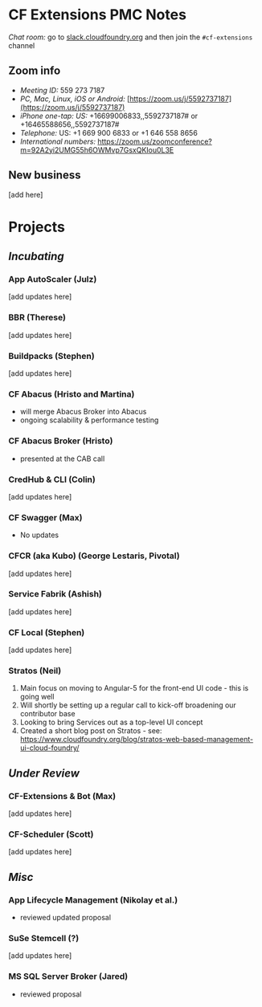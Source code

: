 # CF Extensions PMC Notes

*Chat room:* go to [slack.cloudfoundry.org](https://slack.cloudfoundry.org) and then join the `#cf-extensions` channel

## Zoom info

- *Meeting ID:* 559 273 7187
- *PC, Mac, Linux, iOS or Android:* [https://zoom.us/j/5592737187](https://zoom.us/j/5592737187)
- *iPhone one-tap: US:* +16699006833,,5592737187#  or +16465588656,,5592737187# 
- *Telephone:* US: +1 669 900 6833  or +1 646 558 8656 
- *International numbers:* https://zoom.us/zoomconference?m=92A2yi2UMG55h6OWMvp7GsxQKIou0L3E

## New business

[add here]

# Projects

## _Incubating_

### App AutoScaler (Julz)

[add updates here]

### BBR (Therese)

[add updates here]

### Buildpacks (Stephen)

[add updates here]

### CF Abacus (Hristo and Martina)

- will merge Abacus Broker into Abacus
- ongoing scalability & performance testing

### CF Abacus Broker (Hristo)

- presented at the CAB call

### CredHub & CLI (Colin)

[add updates here]

### CF Swagger (Max)

- No updates

### CFCR (aka Kubo) (George Lestaris, Pivotal)

[add updates here]

### Service Fabrik (Ashish)

[add updates here]

### CF Local (Stephen)

[add updates here]

### Stratos (Neil)

1. Main focus on moving to Angular-5 for the front-end UI code - this is going well
2. Will shortly be setting up a regular call to kick-off broadening our contributor base
3. Looking to bring Services out as a top-level UI concept
4. Created a short blog post on Stratos - see: https://www.cloudfoundry.org/blog/stratos-web-based-management-ui-cloud-foundry/


## _Under Review_

### CF-Extensions & Bot (Max)

[add updates here]

### CF-Scheduler (Scott)

[add updates here]

## _Misc_

### App Lifecycle Management (Nikolay et al.)

- reviewed updated proposal

### SuSe Stemcell (?)

[add updates here]

### MS SQL Server Broker (Jared)

- reviewed proposal
